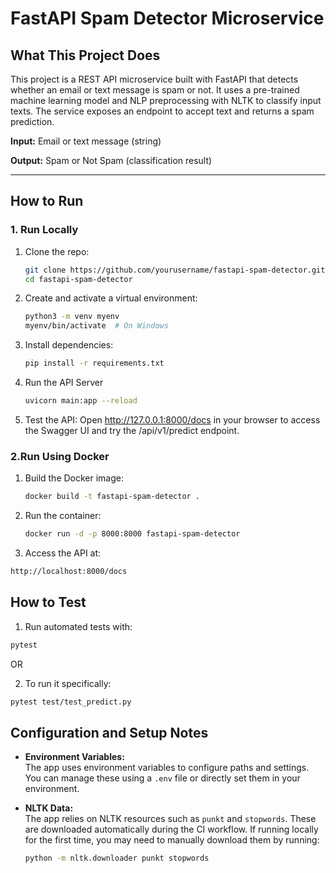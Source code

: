 # FastAPI Spam Detector Microservice

## What This Project Does

This project is a REST API microservice built with FastAPI that detects whether an email or text message is spam or not. It uses a pre-trained machine learning model and NLP preprocessing with NLTK to classify input texts. The service exposes an endpoint to accept text and returns a spam prediction.

**Input:** Email or text message (string)

**Output:** Spam or Not Spam (classification result)

---

## How to Run

### 1. Run Locally

1. Clone the repo:

   ```bash
   git clone https://github.com/yourusername/fastapi-spam-detector.git
   cd fastapi-spam-detector
   
2. Create and activate a virtual environment:

   ```bash
   python3 -m venv myenv
   myenv/bin/activate  # On Windows 

3. Install dependencies:
   ```bash
   pip install -r requirements.txt

4. Run the API Server
   ```bash
   uvicorn main:app --reload
5. Test the API:  Open http://127.0.0.1:8000/docs in your browser to access the Swagger UI and try the /api/v1/predict endpoint.


### 2.Run Using Docker

1. Build the Docker image:

   ```bash
   docker build -t fastapi-spam-detector .

   
2. Run the container:

   ```bash
   docker run -d -p 8000:8000 fastapi-spam-detector
3. Access the API at:
  ```bash
  http://localhost:8000/docs
```
## How to Test
1. Run automated tests with:
```bash
pytest
```
  OR

2. To run it specifically:
```bash
pytest test/test_predict.py
```
## Configuration and Setup Notes

- **Environment Variables:**  
  The app uses environment variables to configure paths and settings. You can manage these using a `.env` file or directly set them in your environment.

- **NLTK Data:**  
  The app relies on NLTK resources such as `punkt` and `stopwords`. These are downloaded automatically during the CI workflow. If running locally for the first time, you may need to manually download them by running:  
  ```bash
  python -m nltk.downloader punkt stopwords
  ```



  
